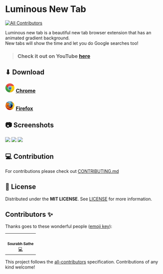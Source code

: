 # Luminous New Tab
<!-- ALL-CONTRIBUTORS-BADGE:START - Do not remove or modify this section -->
[![All Contributors](https://img.shields.io/badge/all_contributors-1-orange.svg?style=flat-square)](#contributors-)
<!-- ALL-CONTRIBUTORS-BADGE:END -->
Luminous new tab is a beautiful new tab browser extension that has an animated gradient background.                
New tabs will show the time and let you do Google searches too!

>### Check it out on YouTube [here](https://www.youtube.com/watch?v=BWXQjgYy9-w)

## ⬇ Download
### <img src="https://raw.githubusercontent.com/devicons/devicon/master/icons/chrome/chrome-original.svg" width="30"> [Chrome](https://chrome.google.com/webstore/detail/luminous-new-tab/gakanaedbiohimbhbddcilejbpdmobdo)
### <img src="https://raw.githubusercontent.com/devicons/devicon/master/icons/firefox/firefox-original.svg" width="30"> [Firefox](https://addons.mozilla.org/en-US/firefox/addon/luminous-tab/)

## 📷 Screenshots
![](https://github.com/virejdasani/LuminousNewTab/blob/master/StoreAssets/SC1.png)
![](https://github.com/virejdasani/LuminousNewTab/blob/master/StoreAssets/SC2.png)
![](https://github.com/virejdasani/LuminousNewTab/blob/master/StoreAssets/SC3.png)

## 💻 Contribution
For contributions please check out [CONTRIBUTING.md](/CONTRIBUTING.md)

## 📄 License
Distributed under the **MIT LICENSE**. See [LICENSE](/LICENSE) for more information.

## Contributors ✨

Thanks goes to these wonderful people ([emoji key](https://allcontributors.org/docs/en/emoji-key)):

<!-- ALL-CONTRIBUTORS-LIST:START - Do not remove or modify this section -->
<!-- prettier-ignore-start -->
<!-- markdownlint-disable -->
<table>
  <tr>
    <td align="center"><a href="https://github.com/sourhub226"><img src="https://avatars.githubusercontent.com/u/58329492?v=4?s=100" width="100px;" alt=""/><br /><sub><b>Sourabh Sathe</b></sub></a><br /><a href="https://github.com/virejdasani/LuminousNewTab/commits?author=sourhub226" title="Code">💻</a></td>
  </tr>
</table>

<!-- markdownlint-restore -->
<!-- prettier-ignore-end -->

<!-- ALL-CONTRIBUTORS-LIST:END -->

This project follows the [all-contributors](https://github.com/all-contributors/all-contributors) specification. Contributions of any kind welcome!